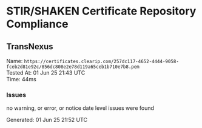 # STIR/SHAKEN Certificate Repository Compliance

## TransNexus

Name: `https://certificates.clearip.com/257dc117-4652-4444-9058-fceb2d81e92c/856dc808e2e78d119a65ceb1b710e7b8.pem`\
Tested At: 01 Jun 25 21:43 UTC\
Time: 44ms

### Issues

no warning, or error, or notice date level issues were found

Generated: 01 Jun 25 21:52 UTC